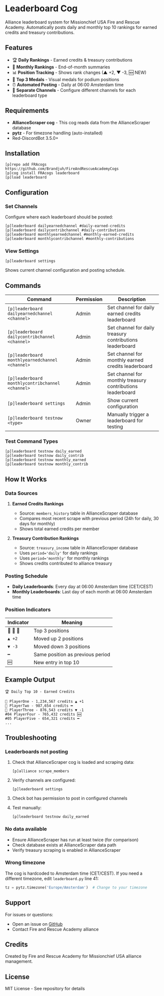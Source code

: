 # Leaderboard Cog

Alliance leaderboard system for Missionchief USA Fire and Rescue Academy. Automatically posts daily and monthly top 10 rankings for earned credits and treasury contributions.

## Features

- 🏆 **Daily Rankings** - Earned credits & treasury contributions
- 📅 **Monthly Rankings** - End-of-month summaries
- 📊 **Position Tracking** - Shows rank changes (▲ +2, ▼ -3, 🆕 NEW)
- 🥇 **Top 3 Medals** - Visual medals for podium positions
- ⏰ **Automated Posting** - Daily at 06:00 Amsterdam time
- 🎯 **Separate Channels** - Configure different channels for each leaderboard type

## Requirements

- **AllianceScraper cog** - This cog reads data from the AllianceScraper database
- **pytz** - For timezone handling (auto-installed)
- Red-DiscordBot 3.5.0+

## Installation

```
[p]repo add FRAcogs https://github.com/Brandjuh/FireAndRescueAcademyCogs
[p]cog install FRAcogs leaderboard
[p]load leaderboard
```

## Configuration

### Set Channels

Configure where each leaderboard should be posted:

```
[p]leaderboard dailyearnedchannel #daily-earned-credits
[p]leaderboard dailycontribchannel #daily-contributions
[p]leaderboard monthlyearnedchannel #monthly-earned-credits
[p]leaderboard monthlycontribchannel #monthly-contributions
```

### View Settings

```
[p]leaderboard settings
```

Shows current channel configuration and posting schedule.

## Commands

| Command | Permission | Description |
|---------|-----------|-------------|
| `[p]leaderboard dailyearnedchannel <channel>` | Admin | Set channel for daily earned credits leaderboard |
| `[p]leaderboard dailycontribchannel <channel>` | Admin | Set channel for daily treasury contributions leaderboard |
| `[p]leaderboard monthlyearnedchannel <channel>` | Admin | Set channel for monthly earned credits leaderboard |
| `[p]leaderboard monthlycontribchannel <channel>` | Admin | Set channel for monthly treasury contributions leaderboard |
| `[p]leaderboard settings` | Admin | Show current configuration |
| `[p]leaderboard testnow <type>` | Owner | Manually trigger a leaderboard for testing |

### Test Command Types

```
[p]leaderboard testnow daily_earned
[p]leaderboard testnow daily_contrib
[p]leaderboard testnow monthly_earned
[p]leaderboard testnow monthly_contrib
```

## How It Works

### Data Sources

1. **Earned Credits Rankings**
   - Source: `members_history` table in AllianceScraper database
   - Compares most recent scrape with previous period (24h for daily, 30 days for monthly)
   - Shows total earned credits per member

2. **Treasury Contribution Rankings**
   - Source: `treasury_income` table in AllianceScraper database
   - Uses `period='daily'` for daily rankings
   - Uses `period='monthly'` for monthly rankings
   - Shows credits contributed to alliance treasury

### Posting Schedule

- **Daily Leaderboards**: Every day at 06:00 Amsterdam time (CET/CEST)
- **Monthly Leaderboards**: Last day of each month at 06:00 Amsterdam time

### Position Indicators

| Indicator | Meaning |
|-----------|---------|
| 🥇 🥈 🥉 | Top 3 positions |
| `▲ +2` | Moved up 2 positions |
| `▼ -3` | Moved down 3 positions |
| `━` | Same position as previous period |
| `🆕` | New entry in top 10 |

## Example Output

```
🏆 Daily Top 10 - Earned Credits

🥇 PlayerOne - 1,234,567 credits ▲ +1
🥈 PlayerTwo - 987,654 credits ━
🥉 PlayerThree - 876,543 credits ▼ -1
#04 PlayerFour - 765,432 credits 🆕
#05 PlayerFive - 654,321 credits ━
...
```

## Troubleshooting

### Leaderboards not posting

1. Check that AllianceScraper cog is loaded and scraping data:
   ```
   [p]alliance scrape_members
   ```

2. Verify channels are configured:
   ```
   [p]leaderboard settings
   ```

3. Check bot has permission to post in configured channels

4. Test manually:
   ```
   [p]leaderboard testnow daily_earned
   ```

### No data available

- Ensure AllianceScraper has run at least twice (for comparison)
- Check database exists at AllianceScraper data path
- Verify treasury scraping is enabled in AllianceScraper

### Wrong timezone

The cog is hardcoded to Amsterdam time (CET/CEST). If you need a different timezone, edit `leaderboard.py` line 41:
```python
tz = pytz.timezone('Europe/Amsterdam')  # Change to your timezone
```

## Support

For issues or questions:
- Open an issue on [GitHub](https://github.com/Brandjuh/FireAndRescueAcademyCogs/issues)
- Contact Fire and Rescue Academy alliance

## Credits

Created by Fire and Rescue Academy for Missionchief USA alliance management.

## License

MIT License - See repository for details
